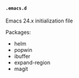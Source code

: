 #### `.emacs.d`

Emacs 24.x initialization file

Packages:

* helm
* popwin
* ibuffer
* expand-region
* magit